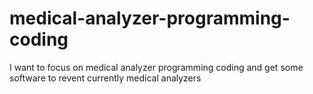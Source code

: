 # medical-analyzer-programming-coding
I want to focus on medical analyzer programming coding and get some software to revent currently medical analyzers

